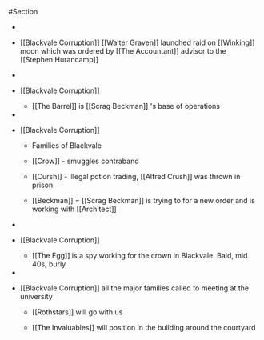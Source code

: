 #Section

 - 
 - [[Blackvale Corruption]]  [[Walter Graven]]  launched raid on [[Winking]] moon which was ordered by [[The Accountant]]  advisor to the [[Stephen Hurancamp]] 
 - 
 - [[Blackvale Corruption]] 
	 - [[The Barrel]]  is [[Scrag Beckman]] 's base of operations
 - 
 - [[Blackvale Corruption]] 
	 - Families of Blackvale
	 - [[Crow]]  - smuggles contraband
	 - [[Cursh]]  - illegal potion trading, [[Alfred Crush]]  was thrown in prison
	 - [[Beckman]] = [[Scrag Beckman]]  is trying to for a new order and is working with [[Architect]] 
 - 
 - [[Blackvale Corruption]] 
	 - [[The Egg]]  is a spy working for the crown in Blackvale. Bald, mid 40s, burly
 - 
 - [[Blackvale Corruption]]  all the major families called to meeting at the university
	 - [[Rothstars]]  will go with us
	 - [[The Invaluables]]  will position in the building around the courtyard